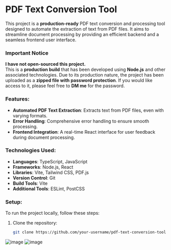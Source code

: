 # PDF Text Conversion Tool

This project is a **production-ready** PDF text conversion and processing tool designed to automate the extraction of text from PDF files. It aims to streamline document processing by providing an efficient backend and a seamless frontend user interface.

### **Important Notice**
**I have not open-sourced this project.**  
This is a **production build** that has been developed using **Node.js** and other associated technologies. Due to its production nature, the project has been uploaded as a **zipped file with password protection**. If you would like access to it, please feel free to **DM me** for the password.

### Features:
- **Automated PDF Text Extraction**: Extracts text from PDF files, even with varying formats.
- **Error Handling**: Comprehensive error handling to ensure smooth processing.
- **Frontend Integration**: A real-time React interface for user feedback during document processing.

### Technologies Used:
- **Languages**: TypeScript, JavaScript
- **Frameworks**: Node.js, React
- **Libraries**: Vite, Tailwind CSS, PDF.js
- **Version Control**: Git
- **Build Tools**: Vite
- **Additional Tools**: ESLint, PostCSS

### Setup:
To run the project locally, follow these steps:

1. Clone the repository:
   ```bash
   git clone https://github.com/your-username/pdf-text-conversion-tool.git


![image](https://github.com/user-attachments/assets/075ec418-e3b8-4caa-ac2f-5beea47a8626)
![image](https://github.com/user-attachments/assets/530d83da-ecf6-4017-bb90-f6754d3cd62a)
